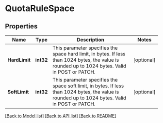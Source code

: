 # QuotaRuleSpace

## Properties

Name | Type | Description | Notes
------------ | ------------- | ------------- | -------------
**HardLimit** | **int32** | This parameter specifies the space hard limit, in bytes. If less than 1024 bytes, the value is rounded up to 1024 bytes. Valid in POST or PATCH. | [optional] 
**SoftLimit** | **int32** | This parameter specifies the space soft limit, in bytes. If less than 1024 bytes, the value is rounded up to 1024 bytes. Valid in POST or PATCH. | [optional] 

[[Back to Model list]](../README.md#documentation-for-models) [[Back to API list]](../README.md#documentation-for-api-endpoints) [[Back to README]](../README.md)


